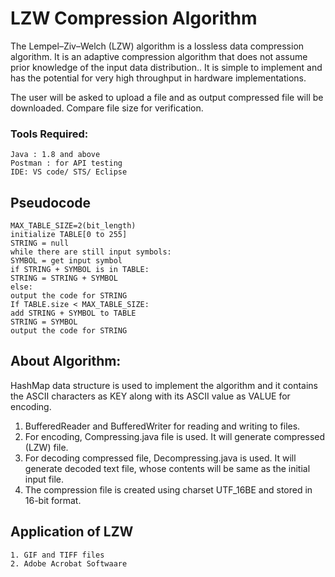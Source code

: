 # LZW Compression Algorithm

The Lempel–Ziv–Welch (LZW) algorithm is a lossless data compression algorithm. It is an adaptive compression algorithm that does not assume prior knowledge of the input data distribution.. It is simple to implement and has the potential for very high throughput in hardware implementations.

The user will be asked to upload a file and as output compressed file will be downloaded. Compare file size for verification.


### Tools Required:
~~~
Java : 1.8 and above
Postman : for API testing
IDE: VS code/ STS/ Eclipse
~~~

## Pseudocode
~~~
MAX_TABLE_SIZE=2(bit_length)
initialize TABLE[0 to 255]
STRING = null
while there are still input symbols:
SYMBOL = get input symbol
if STRING + SYMBOL is in TABLE:
STRING = STRING + SYMBOL
else:
output the code for STRING
If TABLE.size < MAX_TABLE_SIZE:
add STRING + SYMBOL to TABLE
STRING = SYMBOL
output the code for STRING
~~~

## About Algorithm:
HashMap data structure is used to implement the algorithm and it contains the ASCII characters as KEY along with its ASCII value as VALUE for encoding.

1. BufferedReader and BufferedWriter for reading and writing to files.
2. For encoding, Compressing.java file is used. It will generate compressed (LZW) file.
3. For decoding compressed file, Decompressing.java is used. It will generate decoded text file, whose contents will be same as the initial input file.
4. The compression file is created using charset UTF_16BE and stored in 16-bit format.

## Application of LZW
~~~
1. GIF and TIFF files
2. Adobe Acrobat Softwaare
~~~
